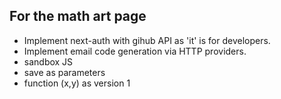 ## For the math art page


- Implement next-auth with gihub API as 'it' is for developers. 
- Implement email code generation via HTTP providers. 
- sandbox JS 
- save as parameters 
- function (x,y) as version 1 





